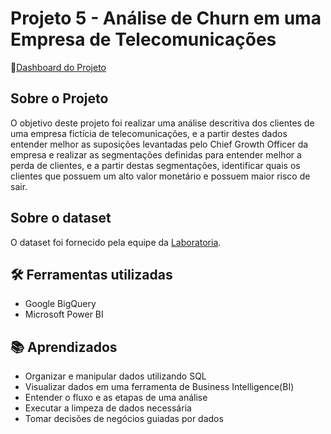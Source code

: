 # Projeto 5 -  Análise de Churn em uma Empresa de Telecomunicações
🔗[Dashboard do Projeto](projeto05-Telco.pdf)
## Sobre o Projeto

O objetivo deste projeto foi realizar uma análise descritiva dos clientes de uma empresa fictícia de telecomunicações, e a partir destes dados entender melhor as suposições levantadas pelo Chief Growth Officer da empresa e realizar as segmentações definidas para entender melhor a perda de clientes, e a partir destas segmentações, identificar quais os clientes que possuem um alto valor monetário e possuem maior risco de sair.

## Sobre o dataset
O dataset foi fornecido pela equipe da <a href="https://www.kaggle.com/datasets/datacertlaboratoria/projeto-5">Laboratoria</a>.


## 🛠️ Ferramentas utilizadas
- Google BigQuery
- Microsoft Power BI

## 📚 Aprendizados
- Organizar e manipular dados utilizando SQL
- Visualizar dados em uma ferramenta de Business Intelligence(BI)
- Entender o fluxo e as etapas de uma análise
- Executar a limpeza de dados necessária
- Tomar decisões de negócios guiadas por dados